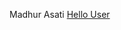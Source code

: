 Madhur 
Asati
<a href="https://madhurasati.github.io/madhurhappy.github.io/redirect.html">Hello User</a>
